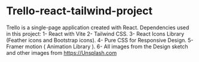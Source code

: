 # Trello-react-tailwind-project 
Trello is a single-page application created with React.
Dependencies used in this project:
1- React with Vite 
2- Tailwind CSS.
3- React Icons Library (Feather icons and Bootstrap icons).
4- Pure CSS for Responsive Design.
5- Framer motion ( Animation Library ).
6- All images from the Design sketch and other images from https://Unsplash.com



